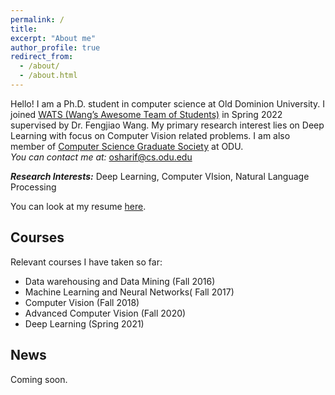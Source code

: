 ```yaml
---
permalink: /
title:
excerpt: "About me"
author_profile: true
redirect_from: 
  - /about/
  - /about.html
---
```




Hello! I am a Ph.D. student in computer science at Old Dominion University. I joined [WATS (Wang’s Awesome Team of Students)](https://fengjiaowang7.github.io/) in Spring 2022 supervised by Dr. Fengjiao Wang.
My primary research interest lies on Deep Learning with focus on Computer Vision related problems. I am also member of [Computer Science Graduate Society](https://odu.campusgroups.com/csgs/home/) at ODU.  
*You can contact me at:* osharif@cs.odu.edu  

***Research Interests:*** Deep Learning, Computer VIsion, Natural Language Processing 

You can look at my resume [here](http://omarsharif786.github.io/files/Resume_OmarSharif(New).pdf).

Courses
-----
Relevant courses I have taken so far:
* Data warehousing and Data Mining (Fall 2016)
* Machine Learning and Neural Networks( Fall 2017) 
* Computer Vision (Fall 2018)
* Advanced Computer Vision (Fall 2020)
* Deep Learning (Spring 2021)

News
-----
Coming soon.



